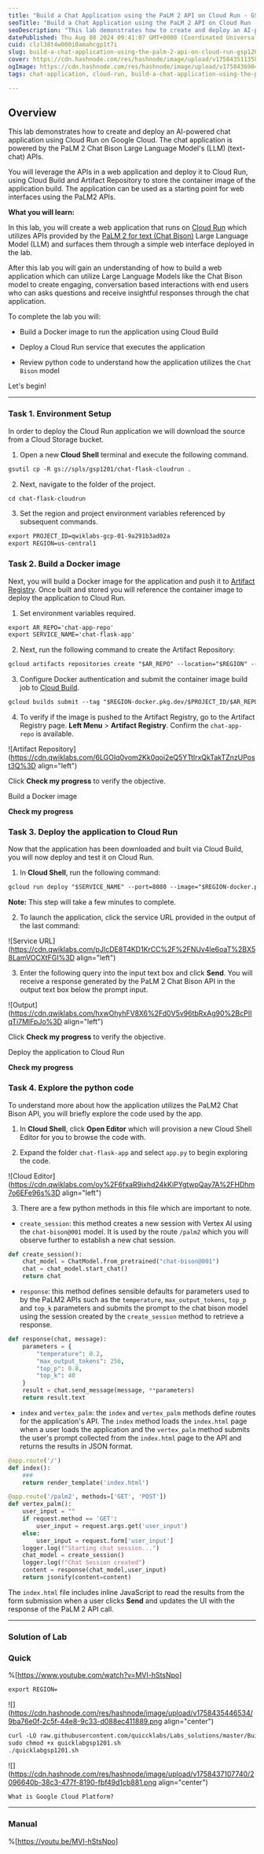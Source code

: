```yaml
---
title: "Build a Chat Application using the PaLM 2 API on Cloud Run - GSP1201"
seoTitle: "Build a Chat Application using the PaLM 2 API on Cloud Run - GSP1201"
seoDescription: "This lab demonstrates how to create and deploy an AI-powered chat application using Cloud Run on Google Cloud. The chat application is powered by the PaLM 2"
datePublished: Thu Aug 08 2024 09:41:07 GMT+0000 (Coordinated Universal Time)
cuid: clzl38t4w000i0amahcgp1t7i
slug: build-a-chat-application-using-the-palm-2-api-on-cloud-run-gsp1201
cover: https://cdn.hashnode.com/res/hashnode/image/upload/v1758435113584/1006344d-2c5a-479b-9942-82031d68acca.png
ogImage: https://cdn.hashnode.com/res/hashnode/image/upload/v1758436904994/744b7157-2f68-45d7-bb89-b008b1b00c36.png
tags: chat-application, cloud-run, build-a-chat-application-using-the-palm-2-api-on-cloud-run-gsp1201, gsp1201, build-a-chat-application-using-the-palm-2-api-on-cloud-run, palm-2-api

---
```


## **Overview**

This lab demonstrates how to create and deploy an AI-powered chat application using Cloud Run on Google Cloud. The chat application is powered by the PaLM 2 Chat Bison Large Language Model's (LLM) (text-chat) APIs.

You will leverage the APIs in a web application and deploy it to Cloud Run, using Cloud Build and Artifact Repository to store the container image of the application build. The application can be used as a starting point for web interfaces using the PaLM2 APIs.

**What you will learn:**

In this lab, you will create a web application that runs on [Cloud Run](https://cloud.google.com/run/) which utilizes APIs provided by the [PaLM 2 for text (Chat Bison)](https://cloud.google.com/vertex-ai/docs/generative-ai/model-reference/text-chat) Large Language Model (LLM) and surfaces them through a simple web interface deployed in the lab.

After this lab you will gain an understanding of how to build a web application which can utilize Large Language Models like the Chat Bison model to create engaging, conversation based interactions with end users who can asks questions and receive insightful responses through the chat application.

To complete the lab you will:

* Build a Docker image to run the application using Cloud Build
    
* Deploy a Cloud Run service that executes the application
    
* Review python code to understand how the application utilizes the `Chat Bison` model
    

Let's begin!

---

### **Task 1. Environment Setup**

In order to deploy the Cloud Run application we will download the source from a Cloud Storage bucket.

1. Open a new **Cloud Shell** terminal and execute the following command.
    

```apache
gsutil cp -R gs://spls/gsp1201/chat-flask-cloudrun .
```

2. Next, navigate to the folder of the project.
    

```apache
cd chat-flask-cloudrun
```

3. Set the region and project environment variables referenced by subsequent commands.
    

```apache
export PROJECT_ID=qwiklabs-gcp-01-9a291b3ad02a
export REGION=us-central1
```

### **Task 2. Build a Docker image**

Next, you will build a Docker image for the application and push it to [Artifact Registry](https://cloud.google.com/artifact-registry/docs/container-concepts). Once built and stored you will reference the container image to deploy the application to Cloud Run.

1. Set environment variables required.
    

```apache
export AR_REPO='chat-app-repo'
export SERVICE_NAME='chat-flask-app'
```

2. Next, run the following command to create the Artifact Repository:
    

```apache
gcloud artifacts repositories create "$AR_REPO" --location="$REGION" --repository-format=Docker
```

3. Configure Docker authentication and submit the container image build job to [Cloud Build](https://cloud.google.com/build/docs/build-push-docker-image).
    

```apache
gcloud builds submit --tag "$REGION-docker.pkg.dev/$PROJECT_ID/$AR_REPO/$SERVICE_NAME"
```

4. To verify if the image is pushed to the Artifact Registry, go to the Artifact Registry page. **Left Menu** &gt; **Artifact Registry**. Confirm the `chat-app-repo` is available.
    

![Artifact Repository](https://cdn.qwiklabs.com/6LGOIq0vom2Kk0qoi2eQ5YTtlrxQkTakTZnzUPost3Q%3D align="left")

Click **Check my progress** to verify the objective.

Build a Docker image

**Check my progress**

### **Task 3. Deploy the application to Cloud Run**

Now that the application has been downloaded and built via Cloud Build, you will now deploy and test it on Cloud Run.

1. In **Cloud Shell**, run the following command:
    

```apache
gcloud run deploy "$SERVICE_NAME" --port=8080 --image="$REGION-docker.pkg.dev/$PROJECT_ID/$AR_REPO/$SERVICE_NAME:latest" --allow-unauthenticated --region=$REGION --platform=managed --project=$PROJECT_ID --set-env-vars=GCP_PROJECT=$PROJECT_ID,GCP_REGION=$REGION
```

**Note:** This step will take a few minutes to complete.

2. To launch the application, click the service URL provided in the output of the last command:
    

![Service URL](https://cdn.qwiklabs.com/pJIcDE8T4KD1KrCC%2F%2FNUv4le6oaT%2BX58LamVOCXtFGI%3D align="left")

3. Enter the following query into the input text box and click **Send**. You will receive a response generated by the PaLM 2 Chat Bison API in the output text box below the prompt input.
    

![Output](https://cdn.qwiklabs.com/hxwOhyhFV8X6%2Fd0V5v96tbRxAg90%2BcPIIqTi7MlFpJo%3D align="left")

Click **Check my progress** to verify the objective.

Deploy the application to Cloud Run

**Check my progress**

### **Task 4. Explore the python code**

To understand more about how the application utilizes the PaLM2 Chat Bison API, you will briefly explore the code used by the app.

1. In **Cloud Shell**, click **Open Editor** which will provision a new Cloud Shell Editor for you to browse the code with.
    
2. Expand the folder `chat-flask-app` and select `app.py` to begin exploring the code.
    

![Cloud Editor](https://cdn.qwiklabs.com/oy%2F6fxaR9ixhd24kKiPYgtwpQay7A%2FHDhm7o6EFe96s%3D align="left")

3. There are a few python methods in this file which are important to note.
    

* `create_session`: this method creates a new session with Vertex AI using the `chat-bison@001` model. It is used by the route `/palm2` which you will observe further to establish a new chat session.
    

```python
def create_session():
    chat_model = ChatModel.from_pretrained("chat-bison@001")
    chat = chat_model.start_chat()
    return chat
```

* `response`: this method defines sensible defaults for parameters used to by the PaLM2 APIs such as the `temperature`, `max_output_tokens`, `top_p` and `top_k` parameters and submits the prompt to the chat bison model using the session created by the `create_session` method to retrieve a response.
    

```python
def response(chat, message):
    parameters = {
        "temperature": 0.2,
        "max_output_tokens": 256,
        "top_p": 0.8,
        "top_k": 40
    }
    result = chat.send_message(message, **parameters)
    return result.text
```

* `index` and `vertex_palm`: the `index` and `vertex_palm` methods define routes for the application's API. The `index` method loads the `index.html` page when a user loads the application and the `vertex_palm` method submits the user's prompt collected from the `index.html` page to the API and returns the results in JSON format.
    

```python
@app.route('/')
def index():
    ###
    return render_template('index.html')

@app.route('/palm2', methods=['GET', 'POST'])
def vertex_palm():
    user_input = ""
    if request.method == 'GET':
        user_input = request.args.get('user_input')
    else:
        user_input = request.form['user_input']
    logger.log(f"Starting chat session...")
    chat_model = create_session()
    logger.log(f"Chat Session created")
    content = response(chat_model,user_input)
    return jsonify(content=content)
```

The `index.html` file includes inline JavaScript to read the results from the form submission when a user clicks **Send** and updates the UI with the response of the PaLM 2 API call.

---

### Solution of Lab

### Quick

%[https://www.youtube.com/watch?v=MVI-hStsNpo] 

```apache
export REGION=
```

![](https://cdn.hashnode.com/res/hashnode/image/upload/v1758435446534/9ba76e0f-2c5f-44e8-9c33-d088ec411889.png align="center")

```apache
curl -LO raw.githubusercontent.com/quiccklabs/Labs_solutions/master/Build%20a%20Chat%20Application%20using%20the%20PaLM%202%20API%20on%20Cloud%20Run/quicklabgsp1201.sh
sudo chmod +x quicklabgsp1201.sh
./quicklabgsp1201.sh
```

![](https://cdn.hashnode.com/res/hashnode/image/upload/v1758437107740/2096640b-38c3-477f-8190-fbf49d1cb881.png align="center")

```apache
What is Google Cloud Platform?
```

---

### Manual

%[https://youtu.be/MVI-hStsNpo]
